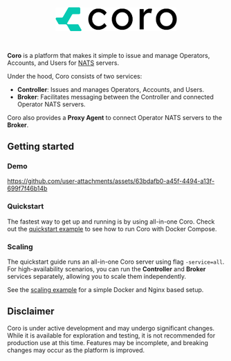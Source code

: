 <br>
<p align="center">
<picture>
  <source media="(prefers-color-scheme: dark)" srcset="img/logo-dark.png" width="280">
  <source media="(prefers-color-scheme: light)" srcset="img/logo-light.png" width="280">
  <img alt="Coro logo" src="img/logo-light.png" width="280">
</picture>
</p>
<br>

**Coro** is a platform that makes it simple to issue and manage Operators, Accounts, and Users
for [NATS](https://nats.io) servers.

Under the hood, Coro consists of two services:

- **Controller**: Issues and manages Operators, Accounts, and Users.
- **Broker**: Facilitates messaging between the Controller and connected Operator NATS servers.

Coro also provides a **Proxy Agent** to connect Operator NATS servers to the **Broker**.

## Getting started

### Demo

https://github.com/user-attachments/assets/63bdafb0-a45f-4494-a13f-699f7f46b14b

### Quickstart

The fastest way to get up and running is by using all-in-one Coro. Check out
the [quickstart example](examples/quickstart) to see how to run Coro with Docker Compose.

### Scaling

The quickstart guide runs an all-in-one Coro server using flag `-service=all`. For high-availability scenarios, you can
run the **Controller** and **Broker** services separately, allowing you
to scale them independently.

See the [scaling example](examples/scaling/) for a simple Docker and Nginx based setup.

## Disclaimer

Coro is under active development and may undergo significant changes. While it is available for exploration and testing,
it is not recommended for production use at this time. Features may be incomplete, and breaking changes may occur as the
platform is improved.
